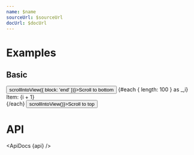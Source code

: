 ```yaml
---
name: $name
sourceUrl: $sourceUrl
docUrl: $docUrl
---
```


<script>
  import api from '$lib/components/Scroll.svelte?raw&sveld';
  import ApiDocs from '$lib/components/ApiDocs.svelte';

  import Button from '$lib/components/Button.svelte';
  import Preview from '$lib/components/Preview.svelte';
  import Scroll from '$lib/components/Scroll.svelte';
</script>

# Examples

## Basic

<Preview>
  <Scroll class="scroll-mt-6 scroll-mb-6" let:scrollIntoView>
    <Button class="bg-blue-500 hover:bg-blue-600 text-white" on:click={() => scrollIntoView({ block: 'end' })}>Scroll to bottom</Button>
    {#each { length: 100 } as _,i}
      <div>Item: {i + 1}</div>
    {/each}
    <Button class="bg-blue-500 hover:bg-blue-600 text-white" on:click={() => scrollIntoView()}>Scroll to top</Button>
  </Scroll>
</Preview>

# API

<ApiDocs {api} />
